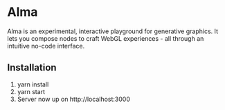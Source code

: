 # Alma

Alma is an experimental, interactive playground for generative graphics. It lets you compose nodes to craft WebGL experiences - all through an intuitive no-code interface.

## Installation

1. yarn install
2. yarn start
3. Server now up on http://localhost:3000
